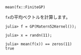 ```
mean(fx::FiniteGP)
```

`fx`の平均ベクトルを計算します。

```jldoctest
julia> f = GP(Matern52Kernel());

julia> x = randn(11);

julia> mean(f(x)) == zeros(11)
true
```
